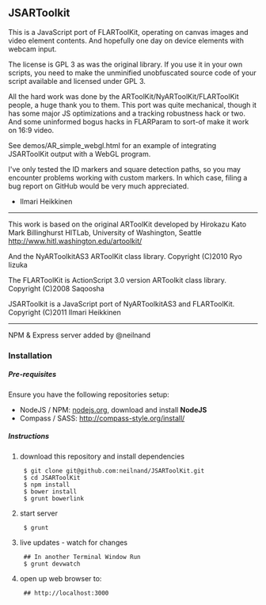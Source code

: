 JSARToolkit
--------------------------------------------------------------------------------

This is a JavaScript port of FLARToolKit, operating on canvas images and
video element contents. And hopefully one day on device elements with webcam
input.

The license is GPL 3 as was the original library. If you use it in your own scripts, you need to make the unminified unobfuscated source code of your script available and licensed under GPL 3.

All the hard work was done by the ARToolKit/NyARToolKit/FLARToolKit people,
a huge thank you to them. This port was quite mechanical, though it has some
major JS optimizations and a tracking robustness hack or two. And some
uninformed bogus hacks in FLARParam to sort-of make it work on 16:9 video.

See demos/AR_simple_webgl.html for an example of integrating JSARToolKit
output with a WebGL program.

I've only tested the ID markers and square detection paths, so you may
encounter problems working with custom markers. In which case, filing a bug
report on GitHub would be very much appreciated.


- Ilmari Heikkinen

--------------------------------------------------------------------------------
This work is based on the original ARToolKit developed by
  Hirokazu Kato
  Mark Billinghurst
  HITLab, University of Washington, Seattle
http://www.hitl.washington.edu/artoolkit/

And the NyARToolkitAS3 ARToolKit class library.
  Copyright (C)2010 Ryo Iizuka

The FLARToolKit is ActionScript 3.0 version ARToolkit class library.
   Copyright (C)2008 Saqoosha

JSARToolkit is a JavaScript port of NyARToolkitAS3 and FLARToolKit.
  Copyright (C)2011 Ilmari Heikkinen

--------------------------------------------------------------------------------
NPM & Express server added by @neilnand

### Installation

##### Pre-requisites
Ensure you have the following repositories setup:

- NodeJS / NPM: [nodejs.org](http://nodejs.org/), download and install **NodeJS**
- Compass / SASS: <http://compass-style.org/install/>

##### Instructions

1. download this repository and install dependencies

        $ git clone git@github.com:neilnand/JSARToolKit.git
        $ cd JSARToolKit
        $ npm install
        $ bower install
        $ grunt bowerlink

2. start server

        $ grunt

3. live updates - watch for changes

        ## In another Terminal Window Run
        $ grunt devwatch

4. open up web browser to:

        ## http://localhost:3000